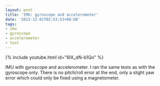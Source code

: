 ```yaml
---
layout: post
title: 'IMU: gyroscope and accelerometer'
date: '2013-12-01T02:53:53+08:00'
tags:
- imu
- gyroscope
- accelerometer
- test
---
```

{% include youtube.html id="6IX_dN-b1Qo" %}

IMU with gyroscope and accelerometer. I ran the same tests as with the gyroscope only. There is no pitch/roll error at the end, only a slight yaw error which could only be fixed using a magnetometer.
